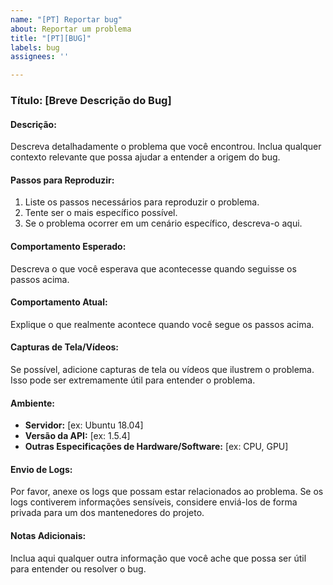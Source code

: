 ```yaml
---
name: "[PT] Reportar bug"
about: Reportar um problema
title: "[PT][BUG]"
labels: bug
assignees: ''

---
```


### Título: [Breve Descrição do Bug]

#### Descrição:
Descreva detalhadamente o problema que você encontrou. Inclua qualquer contexto relevante que possa ajudar a entender a origem do bug.

#### Passos para Reproduzir:
1. Liste os passos necessários para reproduzir o problema.
2. Tente ser o mais específico possível.
3. Se o problema ocorrer em um cenário específico, descreva-o aqui.

#### Comportamento Esperado:
Descreva o que você esperava que acontecesse quando seguisse os passos acima.

#### Comportamento Atual:
Explique o que realmente acontece quando você segue os passos acima.

#### Capturas de Tela/Vídeos:
Se possível, adicione capturas de tela ou vídeos que ilustrem o problema. Isso pode ser extremamente útil para entender o problema.

#### Ambiente:
- **Servidor:** [ex: Ubuntu 18.04]
- **Versão da API:** [ex: 1.5.4]
- **Outras Especificações de Hardware/Software:** [ex: CPU, GPU]

#### Envio de Logs:
Por favor, anexe os logs que possam estar relacionados ao problema. Se os logs contiverem informações sensíveis, considere enviá-los de forma privada para um dos mantenedores do projeto.

#### Notas Adicionais:
Inclua aqui qualquer outra informação que você ache que possa ser útil para entender ou resolver o bug.
